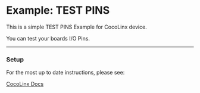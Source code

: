 # Example: TEST PINS

This is a simple TEST PINS Example for CocoLinx device.

You can test your boards I/O Pins.

-----
### Setup
For the most up to date instructions, please see:

[CocoLinx Docs]()
